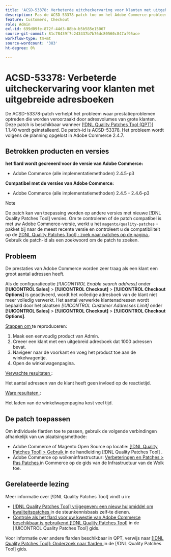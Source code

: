 ```yaml
---
title: 'ACSD-53378: Verbeterde uitcheckervaring voor klanten met uitgebreide adresboeken'
description: Pas de ACSD-53378-patch toe om het Adobe Commerce-probleem op te lossen waar zich prestatieproblemen voordoen die worden veroorzaakt door adresvolumes van grote klanten.
feature: Customers, Checkout
role: Admin
exl-id: 699d09fe-872f-44d3-88bb-b5b585e15067
source-git-commit: 81c78439f7c243437b7b76dc80560c847af95ace
workflow-type: tm+mt
source-wordcount: '383'
ht-degree: 0%

---
```


# ACSD-53378: Verbeterde uitcheckervaring voor klanten met uitgebreide adresboeken

De ACSD-53378-patch verhelpt het probleem waar prestatieproblemen optreden die worden veroorzaakt door adresvolumes van grote klanten. Deze patch is beschikbaar wanneer [[!DNL Quality Patches Tool (QPT)] ](https://experienceleague.adobe.com/en/docs/commerce-knowledge-base/kb/announcements/commerce-announcements/magento-quality-patches-released-new-tool-to-self-serve-quality-patches) 1.1.40 wordt geïnstalleerd. De patch-id is ACSD-53378. Het probleem wordt volgens de planning opgelost in Adobe Commerce 2.4.7.

## Betrokken producten en versies

**het flard wordt gecreeerd voor de versie van Adobe Commerce:**

* Adobe Commerce (alle implementatiemethoden) 2.4.5-p3

**Compatibel met de versies van Adobe Commerce:**

* Adobe Commerce (alle implementatiemethoden) 2.4.5 - 2.4.6-p3

>[!NOTE]
>
>De patch kan van toepassing worden op andere versies met nieuwe [!DNL Quality Patches Tool] versies. Om te controleren of de patch compatibel is met uw Adobe Commerce-versie, werkt u het `magento/quality-patches` -pakket bij naar de meest recente versie en controleert u de compatibiliteit op de [[!DNL Quality Patches Tool] : zoek naar patches op de pagina ](https://experienceleague.adobe.com/tools/commerce-quality-patches/index.html) . Gebruik de patch-id als een zoekwoord om de patch te zoeken.

## Probleem

De prestaties van Adobe Commerce worden zeer traag als een klant een groot aantal adressen heeft.

Als de configuratieoptie *[!UICONTROL Enable search address]* onder **[!UICONTROL Sales]** > **[!UICONTROL Checkout]** > **[!UICONTROL Checkout Options]** is geactiveerd, wordt het volledige adresboek van de klant niet meer volledig verwerkt. Het aantal verwerkte klantenadressen wordt bepaald door het plaatsen *[!UICONTROL Customer Addresses Limit]* onder **[!UICONTROL Sales]** > **[!UICONTROL Checkout]** > **[!UICONTROL Checkout Options]**.

<u> Stappen om </u> te reproduceren:

1. Maak een eenvoudig product van Admin.
1. Creeer een klant met een uitgebreid adresboek dat 1000 adressen bevat.
1. Navigeer naar de voorkant en voeg het product toe aan de winkelwagentje.
1. Open de winkelwagenpagina.

<u> Verwachte resultaten </u>:

Het aantal adressen van de klant heeft geen invloed op de reactietijd.

<u> Ware resultaten </u>:

Het laden van de winkelwagenpagina kost veel tijd.

## De patch toepassen

Om individuele flarden toe te passen, gebruik de volgende verbindingen afhankelijk van uw plaatsingsmethode:

* Adobe Commerce of Magento Open Source op locatie: [[!DNL Quality Patches Tool]  > Gebruik ](/help/tools/quality-patches-tool/usage.md) in de handleiding [!DNL Quality Patches Tool] .
* Adobe Commerce op wolkeninfrastructuur: [ Verbeteringen en Patches > Pas Patches ](https://experienceleague.adobe.com/docs/commerce-cloud-service/user-guide/develop/upgrade/apply-patches.html) in Commerce op de gids van de Infrastructuur van de Wolk toe.

## Gerelateerde lezing

Meer informatie over [!DNL Quality Patches Tool] vindt u in:

* [[!DNL Quality Patches Tool]  vrijgegeven: een nieuw hulpmiddel om kwaliteitspatches ](https://experienceleague.adobe.com/en/docs/commerce-knowledge-base/kb/announcements/commerce-announcements/magento-quality-patches-released-new-tool-to-self-serve-quality-patches) in de steunkennisbasis zelf-te dienen.
* [ Controle als het flard voor uw kwestie van Adobe Commerce beschikbaar is gebruikend  [!DNL Quality Patches Tool]](/help/tools/quality-patches-tool/patches-available-in-qpt/check-patch-for-magento-issue-with-magento-quality-patches.md) in de [!UICONTROL Quality Patches Tool] gids.


Voor informatie over andere flarden beschikbaar in QPT, verwijs naar [[!DNL Quality Patches Tool]: Onderzoek naar flarden ](https://experienceleague.adobe.com/tools/commerce-quality-patches/index.html) in de [!DNL Quality Patches Tool] gids.
